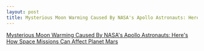```yaml
---
layout: post
title: Mysterious Moon Warming Caused By NASA's Apollo Astronauts: Here's How Space Missions Can Affect Planet Mars
---
```


[Mysterious Moon Warming Caused By NASA's Apollo Astronauts: Here's How Space Missions Can Affect Planet Mars](http://www.techtimes.com/articles/229978/20180611/mysterious-moon-warming-caused-by-nasas-apollo-astronauts-heres-how-space-missions-can-affect-planet-mars-other-worlds.htm)
